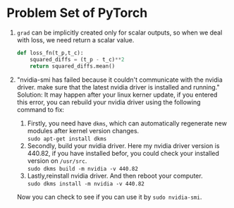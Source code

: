 # Problem Set of PyTorch

1. `grad` can be implicitly created only for scalar outputs, so when we deal with loss, we need return a scalar value.
    ```python
    def loss_fn(t_p,t_c):
        squared_diffs = (t_p - t_c)**2
        return squared_diffs.mean()
    ```

2. "nvidia-smi has failed because it couldn't communicate with the nvidia driver. make sure that the latest nvidia driver is installed and running."  
   Solution: It may happen after your linux kerner update, if you entered this error, you can rebuild your nvidia driver using the following command to fix:  
   1. Firstly, you need have `dkms`,  which can automatically regenerate new modules after kernel version changes.   
   `sudo apt-get install dkms`
   2. Secondly, build your nvidia driver. Here my nvidia driver version is 440.82, if you have installed befor, you could check your installed version on `/usr/src`.  
   `sudo dkms build -m nvidia -v 440.82`
   3. Lastly,reinstall nvidia driver. And then reboot your computer.  
   `sudo dkms install -m nvidia -v 440.82`

   Now you can check to see if you can use it by `sudo nvidia-smi`. 




